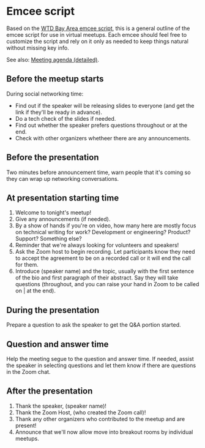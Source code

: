 # Emcee script

Based on the [WTD Bay Area emcee script](https://github.com/San-Francisco-Write-The-Docs/meetups/blob/master/planning/emcee%20script.md),
this is a general outline of the emcee script for use in virtual meetups. Each
emcee should feel free to customize the script and rely on it only as needed to
keep things natural without missing key info.

See also: [Meeting agenda (detailed)](meeting-agenda-detailed.md).


## Before the meetup starts

During social networking time:

- Find out if the speaker will be releasing slides to everyone (and get the link
  if they'll be ready in advance).
- Do a tech check of the slides if needed.
- Find out whether the speaker prefers questions throughout or at the end.
- Check with other organizers whetheer there are any announcements.


## Before the presentation

Two minutes before announcement time, warn people that it's coming so they can
wrap up networking conversations.


## At presentation starting time

1. Welcome to tonight's meetup!
1. Give any announcements (if needed).
1. By a show of hands if you're on video, how many here are mostly focus on
   technical writing for work? Development or engineering? Product? Support?
   Something else?
1. Reminder that we're always looking for volunteers and speakers!
1. Ask the Zoom host to begin recording. Let participants know they need to
   accept the agreement to be on a recorded call or it will end the call for
   them.
1. Introduce (speaker name) and the topic, usually with the first sentence of
   the bio and first paragraph of their abstract. Say they will take questions
   (throughout, and you can raise your hand in Zoom to be called on | at the
   end).

## During the presentation

Prepare a question to ask the speaker to get the Q&A portion started.


## Question and answer time
Help the meeting segue to the question and answer time. If needed, assist the
speaker in selecting questions and let them know if there are questions in the
Zoom chat.


## After the presentation

1. Thank the speaker, (speaker name)!
1. Thank the Zoom Host, (who created the Zoom call)!
1. Thank any other organizers who contributed to the meetup and are present!
1. Announce that we'll now allow move into breakout rooms by individual meetups.
